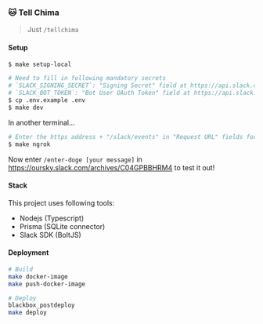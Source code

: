 ### :cat: Tell Chima

> Just `/tellchima`

#### Setup

```sh
$ make setup-local

# Need to fill in following mandatory secrets
# `SLACK_SIGNING_SECRET`: "Signing Secret" field at https://api.slack.com/apps/A04HKMSH3DE/general
# `SLACK_BOT_TOKEN`: "Bot User OAuth Token" field at https://api.slack.com/apps/A04HKMSH3DE/install-on-team
$ cp .env.example .env
$ make dev
```

In another terminal...

```sh
# Enter the https address + "/slack/events" in "Request URL" fields for `/tell-doge` and `/untell-doge at https://api.slack.com/apps/A04HKMSH3DE/slash-commands?
$ make ngrok
```

Now enter `/enter-doge [your message]` in https://oursky.slack.com/archives/C04GPBBHRM4 to test it out!


#### Stack

This project uses following tools:
- Nodejs (Typescript)
- Prisma (SQLite connector)
- Slack SDK (BoltJS)

#### Deployment

```sh
# Build
make docker-image
make push-docker-image

# Deploy
blackbox_postdeploy
make deploy
```
